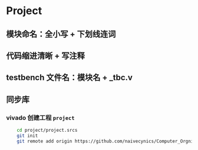 # Project

## 模块命名：全小写 + 下划线连词

## 代码缩进清晰 + 写注释

## testbench 文件名：模块名 + _tbc.v

## 同步库

### vivado 创建工程 `project`

```bash
    cd project/project.srcs
    git init
    git remote add origin https://github.com/naivecynics/Computer_Orgnization_Project.git
``` 